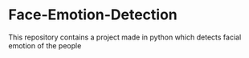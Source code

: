 # Face-Emotion-Detection
This repository contains a project made in python which detects facial emotion of the people
